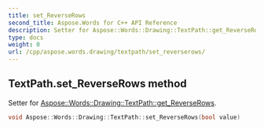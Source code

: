 ```yaml
---
title: set_ReverseRows
second_title: Aspose.Words for C++ API Reference
description: Setter for Aspose::Words::Drawing::TextPath::get_ReverseRows. 
type: docs
weight: 0
url: /cpp/aspose.words.drawing/textpath/set_reverserows/
---
```

## TextPath.set_ReverseRows method


Setter for [Aspose::Words::Drawing::TextPath::get_ReverseRows](./get_reverserows/).

```cpp
void Aspose::Words::Drawing::TextPath::set_ReverseRows(bool value)
```

